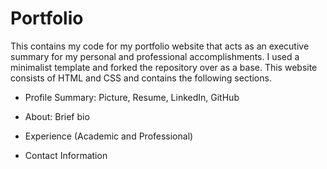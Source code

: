 # Portfolio

This contains my code for my portfolio website that acts as an executive summary for my personal and professional accomplishments. I used a minimalist template and forked the repository over as a base. This website consists of HTML and CSS and contains the following sections.

- Profile Summary: Picture, Resume, LinkedIn, GitHub

- About: Brief bio

- Experience (Academic and Professional)

- Contact Information
